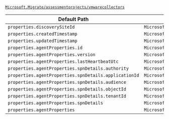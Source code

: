 [`Microsoft.Migrate/assessmentprojects/vmwarecollectors`](https://docs.microsoft.com/en-us/azure/templates/microsoft.migrate/assessmentprojects/vmwarecollectors)

| Default Path | Alias |
|---|---|
| `properties.discoverySiteId` | `Microsoft.Migrate/assessmentprojects/vmwarecollectors/discoverySiteId` |
| `properties.createdTimestamp` | `Microsoft.Migrate/assessmentprojects/vmwarecollectors/createdTimestamp` |
| `properties.updatedTimestamp` | `Microsoft.Migrate/assessmentprojects/vmwarecollectors/updatedTimestamp` |
| `properties.agentProperties.id` | `Microsoft.Migrate/assessmentprojects/vmwarecollectors/agentProperties.id` |
| `properties.agentProperties.version` | `Microsoft.Migrate/assessmentprojects/vmwarecollectors/agentProperties.version` |
| `properties.agentProperties.lastHeartbeatUtc` | `Microsoft.Migrate/assessmentprojects/vmwarecollectors/agentProperties.lastHeartbeatUtc` |
| `properties.agentProperties.spnDetails.authority` | `Microsoft.Migrate/assessmentprojects/vmwarecollectors/agentProperties.spnDetails.authority` |
| `properties.agentProperties.spnDetails.applicationId` | `Microsoft.Migrate/assessmentprojects/vmwarecollectors/agentProperties.spnDetails.applicationId` |
| `properties.agentProperties.spnDetails.audience` | `Microsoft.Migrate/assessmentprojects/vmwarecollectors/agentProperties.spnDetails.audience` |
| `properties.agentProperties.spnDetails.objectId` | `Microsoft.Migrate/assessmentprojects/vmwarecollectors/agentProperties.spnDetails.objectId` |
| `properties.agentProperties.spnDetails.tenantId` | `Microsoft.Migrate/assessmentprojects/vmwarecollectors/agentProperties.spnDetails.tenantId` |
| `properties.agentProperties.spnDetails` | `Microsoft.Migrate/assessmentprojects/vmwarecollectors/agentProperties.spnDetails` |
| `properties.agentProperties` | `Microsoft.Migrate/assessmentprojects/vmwarecollectors/agentProperties` |

